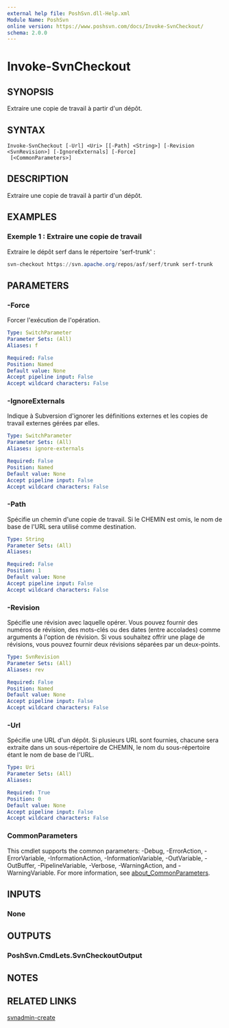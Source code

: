 ```yaml
---
external help file: PoshSvn.dll-Help.xml
Module Name: PoshSvn
online version: https://www.poshsvn.com/docs/Invoke-SvnCheckout/
schema: 2.0.0
---
```


# Invoke-SvnCheckout

## SYNOPSIS
Extraire une copie de travail à partir d'un dépôt.

## SYNTAX

```
Invoke-SvnCheckout [-Url] <Uri> [[-Path] <String>] [-Revision <SvnRevision>] [-IgnoreExternals] [-Force]
 [<CommonParameters>]
```

## DESCRIPTION
Extraire une copie de travail à partir d'un dépôt.

## EXAMPLES

### Exemple 1 : Extraire une copie de travail

Extraire le dépôt serf dans le répertoire 'serf-trunk' :

```powershell
svn-checkout https://svn.apache.org/repos/asf/serf/trunk serf-trunk
```

## PARAMETERS

### -Force
Forcer l'exécution de l'opération.

```yaml
Type: SwitchParameter
Parameter Sets: (All)
Aliases: f

Required: False
Position: Named
Default value: None
Accept pipeline input: False
Accept wildcard characters: False
```

### -IgnoreExternals
Indique à Subversion d'ignorer les définitions externes et les copies de travail externes gérées par elles.

```yaml
Type: SwitchParameter
Parameter Sets: (All)
Aliases: ignore-externals

Required: False
Position: Named
Default value: None
Accept pipeline input: False
Accept wildcard characters: False
```

### -Path
Spécifie un chemin d'une copie de travail. Si le CHEMIN est omis, le nom de base de l'URL sera utilisé comme destination.

```yaml
Type: String
Parameter Sets: (All)
Aliases:

Required: False
Position: 1
Default value: None
Accept pipeline input: False
Accept wildcard characters: False
```

### -Revision
Spécifie une révision avec laquelle opérer. Vous pouvez fournir des numéros de révision, des mots-clés ou des dates (entre accolades) comme arguments à l'option de révision. Si vous souhaitez offrir une plage de révisions, vous pouvez fournir deux révisions séparées par un deux-points.

```yaml
Type: SvnRevision
Parameter Sets: (All)
Aliases: rev

Required: False
Position: Named
Default value: None
Accept pipeline input: False
Accept wildcard characters: False
```

### -Url
Spécifie une URL d'un dépôt. Si plusieurs URL sont fournies, chacune sera extraite dans un sous-répertoire de CHEMIN, le nom du sous-répertoire étant le nom de base de l'URL.

```yaml
Type: Uri
Parameter Sets: (All)
Aliases:

Required: True
Position: 0
Default value: None
Accept pipeline input: False
Accept wildcard characters: False
```

### CommonParameters
This cmdlet supports the common parameters: -Debug, -ErrorAction, -ErrorVariable, -InformationAction, -InformationVariable, -OutVariable, -OutBuffer, -PipelineVariable, -Verbose, -WarningAction, and -WarningVariable. For more information, see [about_CommonParameters](http://go.microsoft.com/fwlink/?LinkID=113216).

## INPUTS

### None

## OUTPUTS

### PoshSvn.CmdLets.SvnCheckoutOutput

## NOTES

## RELATED LINKS

[svnadmin-create](https://www.poshsvn.com/docs/Invoke-SvnAdminCreate/)
